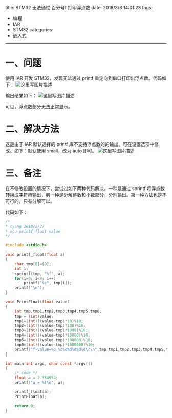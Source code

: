 title: STM32 无法通过 百分号f 打印浮点数
date: 2018/3/3 14:01:23
tags:
- 编程
- IAR
- STM32
categories:
- 嵌入式
---

# 一、问题
使用 IAR 开发 STM32，发现无法通过 printf 重定向到串口打印出浮点数。代码如下：
![这里写图片描述](http://img.blog.csdn.net/20180302144541975?watermark/2/text/aHR0cDovL2Jsb2cuY3Nkbi5uZXQvdTAxMTMwMzQ0Mw==/font/5a6L5L2T/fontsize/400/fill/I0JBQkFCMA==/dissolve/70)

<!-- more -->

输出结果如下：
![这里写图片描述](http://img.blog.csdn.net/20180302144722631?watermark/2/text/aHR0cDovL2Jsb2cuY3Nkbi5uZXQvdTAxMTMwMzQ0Mw==/font/5a6L5L2T/fontsize/400/fill/I0JBQkFCMA==/dissolve/70)

可见，浮点数部分无法正常显示。

# 二、解决方法
这是由于 IAR 默认选择的 printf 库不支持浮点数的的输出。可在设置选项中修改。如下：默认使用 small，改为 auto 即可。
![这里写图片描述](http://img.blog.csdn.net/20180302144931419?watermark/2/text/aHR0cDovL2Jsb2cuY3Nkbi5uZXQvdTAxMTMwMzQ0Mw==/font/5a6L5L2T/fontsize/400/fill/I0JBQkFCMA==/dissolve/70)

# 三、备注
在不修改设置的情况下，尝试过如下两种代码解决。一种是通过 sprintf 将浮点数转换成字符串输出，另一种是分解整数和小数部分，分别输出。第一种方法也是不可行的，只有分解可以。

代码如下：

```c
/*
* cyang 2018/2/27
* mcu printf float value
*/

#include <stdio.h>

void printf_float(float a)
{
	char tmp[8]={0};
	int i;
	sprintf(tmp, "%f", a);
	for(i=0; i<8; i++)
		printf("%c", tmp[i]);
	printf("\n");
}

void PrintFloat(float value)
{
    int tmp,tmp1,tmp2,tmp3,tmp4,tmp5,tmp6;
    tmp = (int)value;
    tmp1=(int)((value-tmp)*10)%10;
    tmp2=(int)((value-tmp)*100)%10;
    tmp3=(int)((value-tmp)*1000)%10;
    tmp4=(int)((value-tmp)*10000)%10;
    tmp5=(int)((value-tmp)*100000)%10;
    tmp6=(int)((value-tmp)*1000000)%10;
    printf("f-value=%d.%d%d%d%d%d%d\r\n",tmp,tmp1,tmp2,tmp3,tmp4,tmp5,tmp6);
}

int main(int argc, char const *argv[])
{
	/* code */
	float a = 2.354954;
	printf("a = %f\n", a);

	printf_float(a);
	PrintFloat(a);

	return 0;
}
```